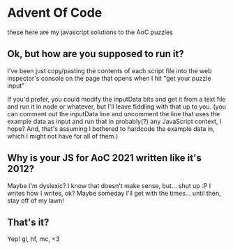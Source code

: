 # Advent Of Code
these here are my javascript solutions to the AoC puzzles

## Ok, but how are you supposed to run it?
I've been just copy/pasting the contents of each script file into the web inspector's console on the page that opens when I hit "get your puzzle input"

If you'd prefer, you could modify the inputData bits and get it from a text file and run it in node or whatever, but I'll leave fiddling with that up to you. (you can comment out the inputData line and uncomment the line that uses the example data as input and run that in probably(?) any JavaScript context, I hope? And, that's assuming I bothered to hardcode the example data in, which I might not have for all of them.)

## Why is your JS for AoC 2021 written like it's 2012?

Maybe I'm dyslexic? I know that doesn't make sense, but... shut up :P
I writes how I writes, ok? Maybe someday I'll get with the times... until then, stay off of my lawn!

## That's it?
Yep! gl, hf, mc, <3
